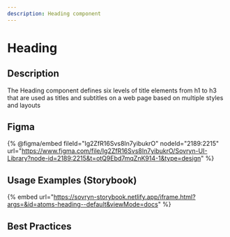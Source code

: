 ```yaml
---
description: Heading component
---
```


# Heading

## Description

The Heading component defines six levels of title elements from h1 to h3 that are used as titles and subtitles on a web page based on multiple styles and layouts

## Figma

{% @figma/embed fileId="Ig2ZfR16Svs8In7yibukrO" nodeId="2189:2215" url="https://www.figma.com/file/Ig2ZfR16Svs8In7yibukrO/Sovryn-UI-Library?node-id=2189:2215&t=otQ9Ebd7mqZnK914-1&type=design" %}

## Usage Examples (Storybook)

{% embed url="https://sovryn-storybook.netlify.app/iframe.html?args=&id=atoms-heading--default&viewMode=docs" %}

## Best Practices
